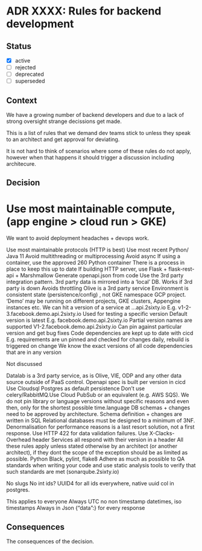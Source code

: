 
# ADR XXXX: Rules for backend development

## Status

- [x] active
- [ ] rejected
- [ ] deprecated
- [ ] superseded

## Context

We have a growing number of backend developers and due to a lack of strong oversight strange decissions get made.

This is a list of rules that we demand dev teams stick to unless they speak to an architect and get approval for deviating.

It is not hard to think of scenarios where some of these rules do not apply, however when that happens it should trigger a discussion including architecure. 


## Decision

# Use most maintainable compute, (app engine > cloud run > GKE)
We want to avoid deployment headaches + devops work.


Use most maintainable protocols (HTTP is best)
Use most recent Python/ Java 11
Avoid multithreading or multiprocessing 
Avoid async
If using a container, use the approved 260 Python container
There is a process in place to keep this up to date 
If building HTTP server, use Flask + flask-rest-api + Marshmallow
Generate openapi.json from code
Use the 3rd party integration pattern.
3rd party data is mirrored into a ‘local’ DB.
Works if 3rd party is down
Avoids throttling
Olive is a 3rd party service
Environment is consistent state (persistence/config) , not GKE namespace GCP project.
‘Demo’ may be running on different projects, GKE clusters, Appengine instances etc.
We can hit a version of a service at <version>.<service>.<environment>.api.2sixty.io
E.g. v1-2-3.facebook.demo.api.2sixty.io
Used for testing a specific version
Default version is latest 
E.g. facebook.demo.api.2sixty.io
Partial version names are supported
 V1-2.facebook.demo.api.2sixty.io
Can pin against particular version and get bug fixes
Code dependencies are kept up to date with cicd
E.g. requirements are un pinned and checked for changes daily, rebuild is triggered on change
We know the exact versions of all code dependencies that are in any version


Not discussed

Datalab is a 3rd party service, as is Olive, VIE, ODP and any other data source outside of PaaS control.
Openapi spec is built per version in cicd
Use Cloudsql Postgres as default persistence
Don’t use celery/RabbitMQ.Use Cloud PubSub or an equivalent (e.g. AWS SQS). 
We do not pin library or language versions without specific reasons and even then, only for the shortest possible time.language
DB schemas + changes need to be approved by architecture. Schema definition + changes are written in SQL
Relational databases must be designed to a minimum of 3NF. Denormalisation for performance reasons is a last resort solution, not a first response.
Use HTTP 422 for data validation failures.
Use X-Clacks-Overhead header
Services all respond with their version in a header
All these rules apply unless stated otherwise by an architect (or another architect), if they dont the scope of the exception should be as limited as possible.
Python Black, pylint, flake8
Adhere as much as possible to QA standards when writing your code and use static analysis tools to verify that such standards are met (sonarqube.2sixty.io)


No slugs
No int ids? UUID4 for all ids everywhere, native uuid col in postgres. 


This applies to everyone
Always UTC no non timestamp datetimes, iso timestamps
Always in Json
{“data”:<stuff>} for every response






## Consequences

The consequences of the decision.
